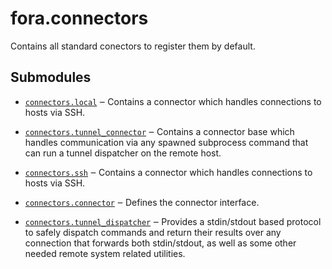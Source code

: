 # fora.connectors

Contains all standard conectors to register them by default.

## Submodules

 -  [`connectors.local`](local.md) ‒ Contains a connector which handles connections to hosts via SSH.

 -  [`connectors.tunnel_connector`](tunnel\_connector.md) ‒ Contains a connector base which handles communication via any spawned subprocess command that can run a tunnel dispatcher on the remote host.

 -  [`connectors.ssh`](ssh.md) ‒ Contains a connector which handles connections to hosts via SSH.

 -  [`connectors.connector`](connector.md) ‒ Defines the connector interface.

 -  [`connectors.tunnel_dispatcher`](tunnel\_dispatcher.md) ‒ Provides a stdin/stdout based protocol to safely dispatch commands and return their
    results over any connection that forwards both stdin/stdout, as well as some other
    needed remote system related utilities.
